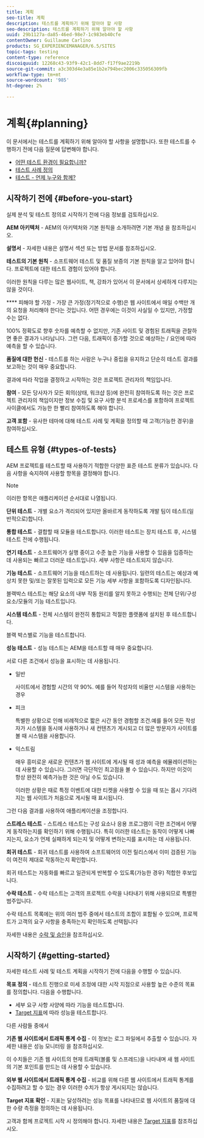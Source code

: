 ```yaml
---
title: 계획
seo-title: 계획
description: 테스트를 계획하기 위해 알아야 할 사항
seo-description: 테스트를 계획하기 위해 알아야 할 사항
uuid: 29b1127a-da85-46ed-98e7-1c983eb40cfe
contentOwner: Guillaume Carlino
products: SG_EXPERIENCEMANAGER/6.5/SITES
topic-tags: testing
content-type: reference
discoiquuid: 12268c43-93f9-42c1-8dd7-f17f9ae2219b
source-git-commit: a3c303d4e3a85e1b2e794bec2006c335056309fb
workflow-type: tm+mt
source-wordcount: '985'
ht-degree: 2%

---
```



# 계획{#planning}

이 문서에서는 테스트를 계획하기 위해 알아야 할 사항을 설명합니다. 또한 테스트를 수행하기 전에 다음 질문에 답변해야 합니다.

* [어떤 테스트 환경이 필요합니까?](/help/sites-developing/test-environments.md)
* [테스트 사례 정의](/help/sites-developing/test-cases.md)
* [테스트 - 언제 누구와 함께?](/help/sites-developing/when-who.md)

## 시작하기 전에 {#before-you-start}

실제 분석 및 테스트 정의로 시작하기 전에 다음 정보를 검토하십시오.

**AEM 아키텍처**  - AEM의 아키텍처와 기본 원칙을 소개하려면 기본 개념 을 참조하십시오.

**설명서**  - 자세한 내용은 설명서 섹션 또는 방법 문서를 참조하십시오.

**테스트의 기본 원칙**  - 소프트웨어 테스트 및 품질 보증의 기본 원칙을 알고 있어야 합니다. 프로젝트에 대한 테스트 경험이 있어야 합니다.

이러한 원칙을 다루는 많은 웹사이트, 책, 강좌가 있어서 이 문서에서 상세하게 다루지는 않을 것이다.

**** 피해야 할 가정 - 가장 큰 가정(정기적으로 수행)은 웹 사이트에서 매일 수백만 개의 요청을 처리해야 한다는 것입니다. 어떤 경우에는 이것이 사실일 수 있지만, 가정할 수는 없다.

100% 정확도로 향후 숫자를 예측할 수 없지만, 기존 사이트 및 경험된 트래픽을 관찰하면 좋은 결과가 나타납니다. 그런 다음, 트래픽이 증가할 것으로 예상하는 / 요인에 따라 예측을 할 수 있습니다.

**품질에 대한 헌신**  - 테스트를 하는 사람은 누구나 중립을 유지하고 단순히 테스트 결과를 보고하는 것이 매우 중요합니다.

결과에 따라 작업을 결정하고 시작하는 것은 프로젝트 관리자의 책임입니다.

**참여**  - 모든 당사자가 모든 회의(상태, 워크샵 등)에 완전히 참여하도록 하는 것은 프로젝트 관리자의 책임이지만 정보 수집 및 요구 사항 분석 프로세스를 포함하여 프로젝트 사이클에서도 가능한 한 빨리 참여하도록 해야 합니다.

**고객 포함**  - 유사한 테마에 대해 테스트 사례 및 계획을 정의할 때 고객(가능한 경우)을 참여하십시오.

## 테스트 유형 {#types-of-tests}

AEM 프로젝트를 테스트할 때 사용하기 적합한 다양한 표준 테스트 분류가 있습니다. 다음 사항을 숙지하여 사용할 항목을 결정해야 합니다.

>[!NOTE]
>
>이러한 항목은 애플리케이션 순서대로 나열됩니다.

**단위 테스트**  - 개별 요소가 격리되어 있지만 올바르게 동작하도록 개발 팀이 테스트(일반적으로)합니다.

**통합 테스트**  - 결합할 때 모듈을 테스트합니다. 이러한 테스트는 장치 테스트 후, 시스템 테스트 전에 수행됩니다.

**연기 테스트**  - 소프트웨어가 실행 중이고 수준 높은 기능을 사용할 수 있음을 입증하는 데 사용되는 빠르고 더러운 테스트입니다. 세부 사항은 테스트되지 않습니다.

**기능 테스트**  - 소프트웨어 기능을 테스트하는 데 사용됩니다. 일련의 테스트는 예상과 예상치 못한 및/또는 잘못된 입력으로 모든 기능 세부 사항을 포함하도록 디자인됩니다.

블랙박스 테스트는 해당 요소의 내부 작동 원리를 알지 못하고 수행되는 전체 단위/구성 요소/모듈의 기능 테스트입니다.

**시스템 테스트**  - 전체 시스템이 완전히 통합되고 적절한 플랫폼에 설치된 후 테스트합니다.

블랙 박스별로 기능을 테스트합니다.

**성능 테스트**  - 성능 테스트는 AEM을 테스트할 때 매우 중요합니다.

서로 다른 조건에서 성능을 표시하는 데 사용됩니다.

* 일반

   사이트에서 경험할 시간의 약 90%. 예를 들어 작성자의 비율만 시스템을 사용하는 경우

* 피크

   특별한 상황으로 인해 비례적으로 짧은 시간 동안 경험할 조건.예를 들어 모든 작성자가 시스템을 동시에 사용하거나 새 컨텐츠가 게시되고 더 많은 방문자가 사이트를 볼 때 시스템을 사용합니다.

* 익스트림

   매우 흥미로운 새로운 컨텐츠가 웹 사이트에 게시될 때 성과 예측을 에뮬레이션하는 데 사용할 수 있습니다. 그러면 극단적인 최고점을 볼 수 있습니다. 하지만 이것이 항상 완전히 예측가능한 것은 아닐 수도 있습니다.

   이러한 상황은 때로 특정 이벤트에 대한 티켓을 사용할 수 있을 때 또는 몹시 기다려지는 웹 사이트가 처음으로 게시될 때 표시됩니다.

그런 다음 결과를 사용하여 애플리케이션을 조정합니다.

**스트레스 테스트**  - 스트레스 테스트는 구성 요소나 응용 프로그램이 극한 조건에서 어떻게 동작하는지를 확인하기 위해 수행됩니다. 특히 이러한 테스트는 동작이 어떻게 나빠지는지, 요소가 언제 실패하게 되는지 및 어떻게 변하는지를 표시하는 데 사용됩니다.

**회귀 테스트**  - 회귀 테스트를 사용하여 소프트웨어의 이전 릴리스에서 이미 검증된 기능이 여전히 제대로 작동하는지 확인합니다.

회귀 테스트는 자동화를 빠르고 일관되게 반복할 수 있도록(가능한 경우) 적합한 후보입니다.

**수락 테스트**  - 수락 테스트는 고객의 프로젝트 수락을 나타내기 위해 사용되므로 특별한 범주입니다.

수락 테스트 목록에는 위의 여러 범주 중에서 테스트의 조합이 포함될 수 있으며, 프로젝트가 고객의 요구 사항을 충족하는지 확인하도록 선택됩니다

자세한 내용은 [수락 및 승인](/help/sites-developing/acceptance-signoff.md)을 참조하십시오.

## 시작하기 {#getting-started}

자세한 테스트 사례 및 테스트 계획을 시작하기 전에 다음을 수행할 수 있습니다.

**목표 정의**  - 테스트 진행으로 미세 조정에 대한 시작 지점으로 사용할 높은 수준의 목표를 정의합니다. 다음을 수행합니다.

* 세부 요구 사항 사양에 따라 기능을 테스트합니다.
* [Target 지표](/help/managing/best-practices-further-reference.md#key-performance-indicators-and-target-metrics)에 따라 성능을 테스트합니다.

다른 사람들 중에서

**기존 웹 사이트에서 트래픽 통계 수집**  - 이 정보는 로그 파일에서 추출할 수 있습니다. 자세한 내용은 성능 모니터링 을 참조하십시오.

이 수치들은 기존 웹 사이트의 현재 트래픽(볼륨 및 스프레드)을 나타내며 새 웹 사이트의 기본 포인트를 만드는 데 사용할 수 있습니다.

**외부 웹 사이트에서 트래픽 통계 수집**  - 비교를 위해 다른 웹 사이트에서 트래픽 통계를 수집하려고 할 수 있는 경우 이러한 수치가 항상 게시되지는 않습니다.

**Target 지표 확인**  - 지표는 달성하려는 성능 목표를 나타내므로 웹 사이트의 품질에 대한 수량 측정을 정의하는 데 사용됩니다.

고객과 함께 프로젝트 시작 시 정의해야 합니다. 자세한 내용은 [Target 지표](/help/sites-developing/planning.md)를 참조하십시오.
